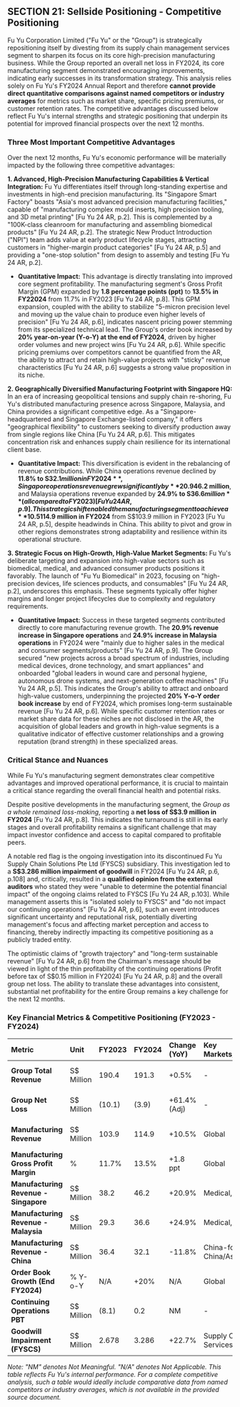 ## SECTION 21: Sellside Positioning - Competitive Positioning

Fu Yu Corporation Limited ("Fu Yu" or the "Group") is strategically repositioning itself by divesting from its supply chain management services segment to sharpen its focus on its core high-precision manufacturing business. While the Group reported an overall net loss in FY2024, its core manufacturing segment demonstrated encouraging improvements, indicating early successes in its transformation strategy. This analysis relies solely on Fu Yu's FY2024 Annual Report and therefore **cannot provide direct quantitative comparisons against named competitors or industry averages** for metrics such as market share, specific pricing premiums, or customer retention rates. The competitive advantages discussed below reflect Fu Yu's internal strengths and strategic positioning that underpin its potential for improved financial prospects over the next 12 months.

### Three Most Important Competitive Advantages

Over the next 12 months, Fu Yu's economic performance will be materially impacted by the following three competitive advantages:

**1. Advanced, High-Precision Manufacturing Capabilities & Vertical Integration:**
Fu Yu differentiates itself through long-standing expertise and investments in high-end precision manufacturing. Its "Singapore Smart Factory" boasts "Asia's most advanced precision manufacturing facilities," capable of "manufacturing complex mould inserts, high precision tooling, and 3D metal printing" [Fu Yu 24 AR, p.2]. This is complemented by a "100K-class cleanroom for manufacturing and assembling biomedical products" [Fu Yu 24 AR, p.2]. The strategic New Product Introduction ("NPI") team adds value at early product lifecycle stages, attracting customers in "higher-margin product categories" [Fu Yu 24 AR, p.5] and providing a "one-stop solution" from design to assembly and testing [Fu Yu 24 AR, p.2].

*   **Quantitative Impact:** This advantage is directly translating into improved core segment profitability. The manufacturing segment's Gross Profit Margin (GPM) expanded by **1.8 percentage points (ppt)** to **13.5% in FY22024** from 11.7% in FY2023 [Fu Yu 24 AR, p.8]. This GPM expansion, coupled with the ability to stabilize "5-micron precision level and moving up the value chain to produce even higher levels of precision" [Fu Yu 24 AR, p.6], indicates nascent pricing power stemming from its specialized technical lead. The Group's order book increased by **20% year-on-year (Y-o-Y) at the end of FY2024**, driven by higher order volumes and new project wins [Fu Yu 24 AR, p.6]. While specific pricing premiums over competitors cannot be quantified from the AR, the ability to attract and retain high-value projects with "sticky" revenue characteristics [Fu Yu 24 AR, p.6] suggests a strong value proposition in its niche.

**2. Geographically Diversified Manufacturing Footprint with Singapore HQ:**
In an era of increasing geopolitical tensions and supply chain re-shoring, Fu Yu's distributed manufacturing presence across Singapore, Malaysia, and China provides a significant competitive edge. As a "Singapore-headquartered and Singapore Exchange-listed company," it offers "geographical flexibility" to customers seeking to diversify production away from single regions like China [Fu Yu 24 AR, p.6]. This mitigates concentration risk and enhances supply chain resilience for its international client base.

*   **Quantitative Impact:** This diversification is evident in the rebalancing of revenue contributions. While China operations revenue declined by **11.8% to S$32.1 million in FY2024**, Singapore operations revenue grew significantly by **20.9% to S$46.2 million**, and Malaysia operations revenue expanded by **24.9% to S$36.6 million** (all compared to FY2023) [Fu Yu 24 AR, p.9]. This strategic shift enabled the manufacturing segment to achieve a **10.5% revenue growth to S$114.9 million in FY2024** from S$103.9 million in FY2023 [Fu Yu 24 AR, p.5], despite headwinds in China. This ability to pivot and grow in other regions demonstrates strong adaptability and resilience within its operational structure.

**3. Strategic Focus on High-Growth, High-Value Market Segments:**
Fu Yu's deliberate targeting and expansion into high-value sectors such as biomedical, medical, and advanced consumer products positions it favorably. The launch of "Fu Yu Biomedical" in 2023, focusing on "high-precision devices, life sciences products, and consumables" [Fu Yu 24 AR, p.2], underscores this emphasis. These segments typically offer higher margins and longer project lifecycles due to complexity and regulatory requirements.

*   **Quantitative Impact:** Success in these targeted segments contributed directly to core manufacturing revenue growth. The **20.9% revenue increase in Singapore operations** and **24.9% increase in Malaysia operations** in FY2024 were "mainly due to higher sales in the medical and consumer segments/products" [Fu Yu 24 AR, p.9]. The Group secured "new projects across a broad spectrum of industries, including medical devices, drone technology, and smart appliances" and onboarded "global leaders in wound care and personal hygiene, autonomous drone systems, and next-generation coffee machines" [Fu Yu 24 AR, p.5]. This indicates the Group's ability to attract and onboard high-value customers, underpinning the projected **20% Y-o-Y order book increase** by end of FY2024, which promises long-term sustainable revenue [Fu Yu 24 AR, p.6]. While specific customer retention rates or market share data for these niches are not disclosed in the AR, the acquisition of global leaders and growth in high-value segments is a qualitative indicator of effective customer relationships and a growing reputation (brand strength) in these specialized areas.

### Critical Stance and Nuances

While Fu Yu's manufacturing segment demonstrates clear competitive advantages and improved operational performance, it is crucial to maintain a critical stance regarding the overall financial health and potential risks.

Despite positive developments in the manufacturing segment, the *Group as a whole remained loss-making*, reporting a **net loss of S$3.9 million in FY2024** [Fu Yu 24 AR, p.8]. This indicates the turnaround is still in its early stages and overall profitability remains a significant challenge that may impact investor confidence and access to capital compared to profitable peers.

A notable red flag is the ongoing investigation into its discontinued Fu Yu Supply Chain Solutions Pte Ltd (FYSCS) subsidiary. This investigation led to a **S$3.286 million impairment of goodwill** in FY2024 [Fu Yu 24 AR, p.6, p.108] and, critically, resulted in a **qualified opinion from the external auditors** who stated they were "unable to determine the potential financial impact" of the ongoing claims related to FYSCS [Fu Yu 24 AR, p.103]. While management asserts this is "isolated solely to FYSCS" and "do not impact our continuing operations" [Fu Yu 24 AR, p.6], such an event introduces significant uncertainty and reputational risk, potentially diverting management's focus and affecting market perception and access to financing, thereby indirectly impacting its competitive positioning as a publicly traded entity.

The optimistic claims of "growth trajectory" and "long-term sustainable revenue" [Fu Yu 24 AR, p.6] from the Chairman's message should be viewed in light of the thin profitability of the continuing operations (Profit before tax of S$0.15 million in FY2024) [Fu Yu 24 AR, p.8] and the overall group net loss. The ability to translate these advantages into consistent, substantial net profitability for the entire Group remains a key challenge for the next 12 months.

### Key Financial Metrics & Competitive Positioning (FY2023 - FY2024)

| Metric                                | Unit         | FY2023     | FY2024     | Change (YoY) | Key Markets/Segments | Source                                |
| :------------------------------------ | :----------- | :--------- | :--------- | :----------- | :------------------- | :------------------------------------ |
| **Group Total Revenue**               | S$ Million   | 190.4      | 191.3      | +0.5%        | -                    | [Fu Yu 24 AR, p.8]                    |
| **Group Net Loss**                    | S$ Million   | (10.1)     | (3.9)      | +61.4% (Adj) | -                    | [Fu Yu 24 AR, p.8]                    |
| **Manufacturing Revenue**             | S$ Million   | 103.9      | 114.9      | +10.5%       | Global               | [Fu Yu 24 AR, p.8]                    |
| **Manufacturing Gross Profit Margin** | %            | 11.7%      | 13.5%      | +1.8 ppt     | Global               | [Fu Yu 24 AR, p.8]                    |
| **Manufacturing Revenue - Singapore** | S$ Million   | 38.2       | 46.2       | +20.9%       | Medical, Consumer    | [Fu Yu 24 AR, p.9]                    |
| **Manufacturing Revenue - Malaysia**  | S$ Million   | 29.3       | 36.6       | +24.9%       | Medical, Consumer    | [Fu Yu 24 AR, p.9]                    |
| **Manufacturing Revenue - China**     | S$ Million   | 36.4       | 32.1       | -11.8%       | China-for-China/Asia | [Fu Yu 24 AR, p.9]                    |
| **Order Book Growth (End FY2024)**    | % Y-o-Y      | N/A        | +20%       | N/A          | Global               | [Fu Yu 24 AR, p.6]                    |
| **Continuing Operations PBT**         | S$ Million   | (8.1)      | 0.2        | NM           | -                    | [Fu Yu 24 AR, p.8]                    |
| **Goodwill Impairment (FYSCS)**       | S$ Million   | 2.678      | 3.286      | +22.7%       | Supply Chain Services| [Fu Yu 24 AR, p.108]                  |

*Note: "NM" denotes Not Meaningful. "N/A" denotes Not Applicable. This table reflects Fu Yu's internal performance. For a complete competitive analysis, such a table would ideally include comparative data from named competitors or industry averages, which is not available in the provided source document.*